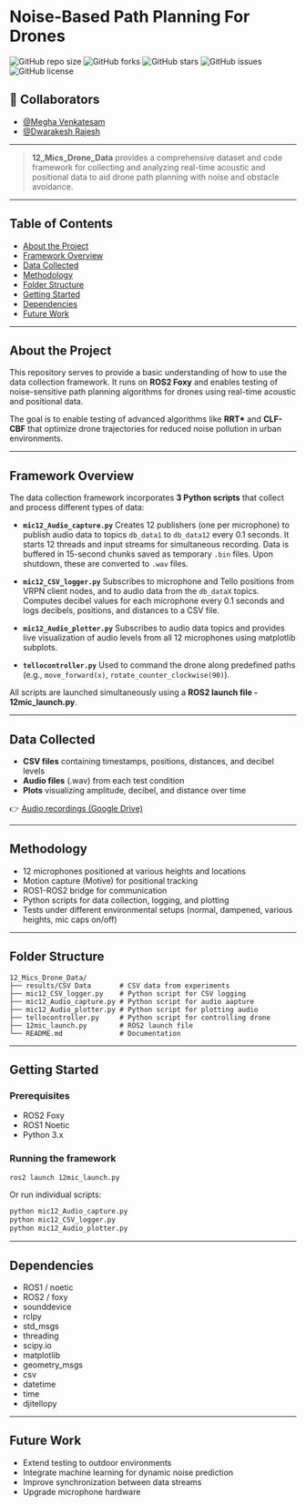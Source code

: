 # Noise-Based Path Planning For Drones

![GitHub repo size](https://img.shields.io/github/repo-size/dwara-rajesh/12_Mics_Drone_Data)
![GitHub forks](https://img.shields.io/github/forks/dwara-rajesh/12_Mics_Drone_Data)
![GitHub stars](https://img.shields.io/github/stars/dwara-rajesh/12_Mics_Drone_Data)
![GitHub issues](https://img.shields.io/github/issues/dwara-rajesh/12_Mics_Drone_Data)
![GitHub license](https://img.shields.io/github/license/dwara-rajesh/12_Mics_Drone_Data)

## 👥 Collaborators

- [@Megha Venkatesam](https://github.com/venk-meg)
- [@Dwarakesh Rajesh](https://github.com/dwara-rajesh)

---

> **12\_Mics\_Drone\_Data** provides a comprehensive dataset and code framework for collecting and analyzing real-time acoustic and positional data to aid drone path planning with noise and obstacle avoidance.

---

## Table of Contents

* [About the Project](#about-the-project)
* [Framework Overview](#framework-overview)
* [Data Collected](#data-collected)
* [Methodology](#methodology)
* [Folder Structure](#folder-structure)
* [Getting Started](#getting-started)
* [Dependencies](#dependencies)
* [Future Work](#future-work)

---

## About the Project

This repository serves to provide a basic understanding of how to use the data collection framework. It runs on **ROS2 Foxy** and enables testing of noise-sensitive path planning algorithms for drones using real-time acoustic and positional data.

The goal is to enable testing of advanced algorithms like **RRT\*** and **CLF-CBF** that optimize drone trajectories for reduced noise pollution in urban environments.

---

## Framework Overview

The data collection framework incorporates **3 Python scripts** that collect and process different types of data:

* **`mic12_Audio_capture.py`**
  Creates 12 publishers (one per microphone) to publish audio data to topics `db_data1` to `db_data12` every 0.1 seconds. It starts 12 threads and input streams for simultaneous recording. Data is buffered in 15-second chunks saved as temporary `.bin` files. Upon shutdown, these are converted to `.wav` files.

* **`mic12_CSV_logger.py`**
  Subscribes to microphone and Tello positions from VRPN client nodes, and to audio data from the `db_dataX` topics. Computes decibel values for each microphone every 0.1 seconds and logs decibels, positions, and distances to a CSV file.

* **`mic12_Audio_plotter.py`**
  Subscribes to audio data topics and provides live visualization of audio levels from all 12 microphones using matplotlib subplots.

* **`tellocontroller.py`**
  Used to command the drone along predefined paths (e.g., `move_forward(x)`, `rotate_counter_clockwise(90)`).

All scripts are launched simultaneously using a **ROS2 launch file - 12mic_launch.py**.

---

## Data Collected

* **CSV files** containing timestamps, positions, distances, and decibel levels
* **Audio files** (.wav) from each test condition
* **Plots** visualizing amplitude, decibel, and distance over time

👉 [Audio recordings (Google Drive)](https://drive.google.com/drive/folders/1ETiRap-WsGVU20p-wLtL3Vm5_B1fDa9M?usp=sharing)

---

## Methodology

* 12 microphones positioned at various heights and locations
* Motion capture (Motive) for positional tracking
* ROS1-ROS2 bridge for communication
* Python scripts for data collection, logging, and plotting
* Tests under different environmental setups (normal, dampened, various heights, mic caps on/off)

---

## Folder Structure

```
12_Mics_Drone_Data/
├── results/CSV Data       # CSV data from experiments
├── mic12_CSV_logger.py    # Python script for CSV logging
├── mic12_Audio_capture.py # Python script for audio aapture
├── mic12_Audio_plotter.py # Python script for plotting audio
├── tellocontroller.py     # Python script for controlling drone
├── 12mic_launch.py        # ROS2 launch file
└── README.md              # Documentation
```

---

## Getting Started

### Prerequisites

* ROS2 Foxy
* ROS1 Noetic
* Python 3.x

### Running the framework

```bash
ros2 launch 12mic_launch.py
```

Or run individual scripts:

```bash
python mic12_Audio_capture.py
python mic12_CSV_logger.py
python mic12_Audio_plotter.py
```

---

## Dependencies

* ROS1 / noetic
* ROS2 / foxy
* sounddevice
* rclpy
* std\_msgs
* threading
* scipy.io
* matplotlib
* geometry\_msgs
* csv
* datetime
* time
* djitellopy

---

## Future Work

* Extend testing to outdoor environments
* Integrate machine learning for dynamic noise prediction
* Improve synchronization between data streams
* Upgrade microphone hardware

